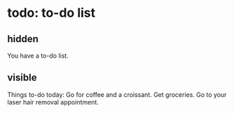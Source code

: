 # todo: to-do list

## hidden

You have a to-do list.

## visible

Things to-do today: Go for coffee and a croissant. Get groceries.
Go to your laser hair removal appointment.
